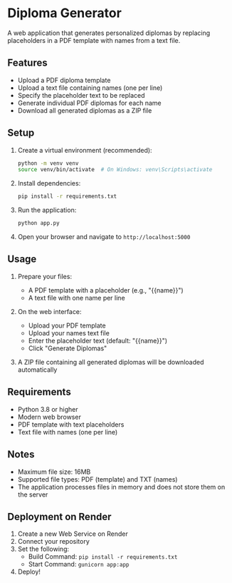 # Diploma Generator

A web application that generates personalized diplomas by replacing placeholders in a PDF template with names from a text file.

## Features

- Upload a PDF diploma template
- Upload a text file containing names (one per line)
- Specify the placeholder text to be replaced
- Generate individual PDF diplomas for each name
- Download all generated diplomas as a ZIP file

## Setup

1. Create a virtual environment (recommended):
   ```bash
   python -m venv venv
   source venv/bin/activate  # On Windows: venv\Scripts\activate
   ```

2. Install dependencies:
   ```bash
   pip install -r requirements.txt
   ```

3. Run the application:
   ```bash
   python app.py
   ```

4. Open your browser and navigate to `http://localhost:5000`

## Usage

1. Prepare your files:
   - A PDF template with a placeholder (e.g., "{{name}}")
   - A text file with one name per line

2. On the web interface:
   - Upload your PDF template
   - Upload your names text file
   - Enter the placeholder text (default: "{{name}}")
   - Click "Generate Diplomas"

3. A ZIP file containing all generated diplomas will be downloaded automatically

## Requirements

- Python 3.8 or higher
- Modern web browser
- PDF template with text placeholders
- Text file with names (one per line)

## Notes

- Maximum file size: 16MB
- Supported file types: PDF (template) and TXT (names)
- The application processes files in memory and does not store them on the server

## Deployment on Render

1. Create a new Web Service on Render
2. Connect your repository
3. Set the following:
   - Build Command: `pip install -r requirements.txt`
   - Start Command: `gunicorn app:app`
4. Deploy! 